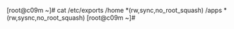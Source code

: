 [root@c09m ~]# cat /etc/exports
/home *(rw,sync,no_root_squash)
/apps *(rw,sysnc,no_root_squash)
[root@c09m ~]# 

